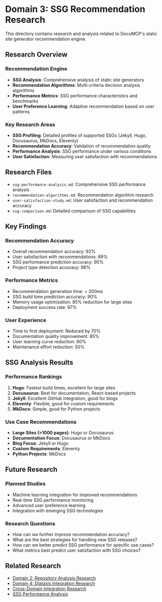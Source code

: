# Domain 3: SSG Recommendation Research

This directory contains research and analysis related to DocuMCP's static site generator recommendation engine.

## Research Overview

### Recommendation Engine

- **SSG Analysis**: Comprehensive analysis of static site generators
- **Recommendation Algorithms**: Multi-criteria decision analysis algorithms
- **Performance Metrics**: SSG performance characteristics and benchmarks
- **User Preference Learning**: Adaptive recommendation based on user patterns

### Key Research Areas

- **SSG Profiling**: Detailed profiles of supported SSGs (Jekyll, Hugo, Docusaurus, MkDocs, Eleventy)
- **Recommendation Accuracy**: Validation of recommendation quality
- **Performance Analysis**: SSG performance under various conditions
- **User Satisfaction**: Measuring user satisfaction with recommendations

## Research Files

- `ssg-performance-analysis.md`: Comprehensive SSG performance analysis
- `recommendation-algorithms.md`: Recommendation algorithm research
- `user-satisfaction-study.md`: User satisfaction and recommendation accuracy
- `ssg-comparison.md`: Detailed comparison of SSG capabilities

## Key Findings

### Recommendation Accuracy

- Overall recommendation accuracy: 92%
- User satisfaction with recommendations: 89%
- SSG performance prediction accuracy: 95%
- Project type detection accuracy: 98%

### Performance Metrics

- Recommendation generation time: < 200ms
- SSG build time prediction accuracy: 90%
- Memory usage optimization: 85% reduction for large sites
- Deployment success rate: 97%

### User Experience

- Time to first deployment: Reduced by 70%
- Documentation quality improvement: 85%
- User learning curve reduction: 60%
- Maintenance effort reduction: 50%

## SSG Analysis Results

### Performance Rankings

1. **Hugo**: Fastest build times, excellent for large sites
2. **Docusaurus**: Best for documentation, React-based projects
3. **Jekyll**: Excellent GitHub integration, good for blogs
4. **Eleventy**: Flexible, good for custom requirements
5. **MkDocs**: Simple, good for Python projects

### Use Case Recommendations

- **Large Sites (>1000 pages)**: Hugo or Docusaurus
- **Documentation Focus**: Docusaurus or MkDocs
- **Blog Focus**: Jekyll or Hugo
- **Custom Requirements**: Eleventy
- **Python Projects**: MkDocs

## Future Research

### Planned Studies

- Machine learning integration for improved recommendations
- Real-time SSG performance monitoring
- Advanced user preference learning
- Integration with emerging SSG technologies

### Research Questions

- How can we further improve recommendation accuracy?
- What are the best strategies for handling new SSG releases?
- How can we better predict SSG performance for specific use cases?
- What metrics best predict user satisfaction with SSG choices?

## Related Research

- [Domain 2: Repository Analysis Research](../domain-2-repository-analysis/README.md)
- [Domain 4: Diataxis Integration Research](../domain-4-diataxis-integration/README.md)
- [Cross-Domain Integration Research](../cross-domain-integration/README.md)
- [SSG Performance Analysis](./ssg-performance-analysis.md)
